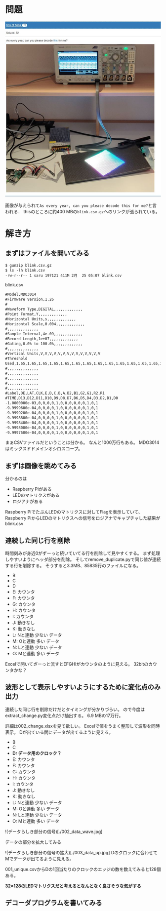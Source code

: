 # 問題


![問題](./001_problem.jpg) 


画像が与えられて```As every year, can you please decode this for me?```と言われる．
thisのところに約400 MBの```blink.csv.gz```へのリンクが張られている。


# 解き方


## まずはファイルを開いてみる
```
$ gunzip blink.csv.gz
$ ls -lh blink.csv
-rw-r--r-- 1 saru 197121 411M 2月  25 05:07 blink.csv

```

blink.csv

```
#Model,MDO3014
#Firmware Version,1.26
#
#Waveform Type,DIGITAL,,,,,,,,,,,,,
#Point Format,Y,,,,,,,,,,,,,
#Horizontal Units,s,,,,,,,,,,,,,
#Horizontal Scale,0.004,,,,,,,,,,,,,
#,,,,,,,,,,,,,,
#Sample Interval,4e-09,,,,,,,,,,,,,
#Record Length,1e+07,,,,,,,,,,,,,
#Gating,0.0% to 100.0%,,,,,,,,,,,,,
#,,,,,,,,,,,,,,
#Vertical Units,V,V,V,V,V,V,V,V,V,V,V,V,V,V
#Threshold Used,1.65,1.65,1.65,1.65,1.65,1.65,1.65,1.65,1.65,1.65,1.65,1.65,1.65,1.65
#,,,,,,,,,,,,,,
#,,,,,,,,,,,,,,
#,,,,,,,,,,,,,,
#,,,,,,,,,,,,,,
#,,,,,,,,,,,,,,
#Label,OE,LAT,CLK,E,D,C,B,A,B2,B1,G2,G1,R2,R1
#TIME,D13,D12,D11,D10,D9,D8,D7,D6,D5,D4,D3,D2,D1,D0
-1.0000000e-03,0,0,0,0,1,0,0,0,0,0,0,1,0,1
-9.9999600e-04,0,0,0,0,1,0,0,0,0,0,0,1,0,1
-9.9999200e-04,0,0,0,0,1,0,0,0,0,0,0,1,0,1
-9.9998800e-04,0,0,0,0,1,0,0,0,0,0,0,1,0,1
-9.9998400e-04,0,0,0,0,1,0,0,0,0,0,0,1,0,1
-9.9998000e-04,0,0,0,0,1,0,0,0,0,0,0,1,0,1
-9.9997600e-04,0,0,0,0,1,0,0,0,0,0,0,1,0,1
```

まぁCSVファイルだということは分かる。
なんと1000万行もある。
MDO3014はミックスドドメインオシロスコープ。

## まずは画像を眺めてみる

分かるのは
- Raspberry Piがある
- LEDのマトリクスがある
- ロジアナがある

Raspberry PiでたぶんLEDのマトリクスに対してFlagを表示していて、Raspberry PiからLEDのマトリクスへの信号をロジアナでキャプチャした結果がblink.csv

## 連続した同じ行を削除

時間刻みが身近0がずーっと続いていてる行を削除して見やすくする。
まず処理しやすいようにヘッダ部分を削除。
そしてremove_duplicate.pyで同じ値が連続する行を削除する。
そうすると3.3MB、85835行のファイルになる。

- B
- C
- D
- E: カウンタ
- F: カウンタ
- G: カウンタ
- H: カウンタ
- I: カウンタ
- J: 動きなし
- K: 動きなし
- L: Nと連動 少ない データ
- M: Oと連動 多い データ
- N: Lと連動 少ない データ
- O: Mと連動 多い データ

Excelで開いてざーっと流すとEFGHIがカウンタのように見える。
32bitのカウンタかな？

## 波形として表示しやすいようにするために変化点のみ出力

連続した同じ行を削除だけだとタイミングが分かりづらい。
ので今度はextract_change.py変化点だけ抽出する。
6.9 MBの17万行。

詳細は002_change.xlsxを見て欲しい。
Excelで値をうまく整形して波形を同時表示。
Dが出ている間にデータが出てるように見える。

- B
- C
- **D: データ用のクロック？**
- E: カウンタ
- F: カウンタ
- G: カウンタ
- H: カウンタ
- I: カウンタ
- J: 動きなし
- K: 動きなし
- L: Nと連動 少ない データ
- M: Oと連動 多い データ
- N: Lと連動 少ない データ
- O: Mと連動 多い データ


!(データらしき部分の信号)[./002_data_wave.jpg]

データの部分を拡大してみる

!(データらしき部分の信号の拡大)[./003_data_up.jpg]
Dのクロックに合わせてMでデータが出てるように見える。

001_unique.csvからDの1回当たりのクロックのエッジの数を数えてみると128個ある。

**32×128のLEDマトリクスだと考えるとなんとなく良さそうな気がする**

## デコーダプログラムを書いてみる


